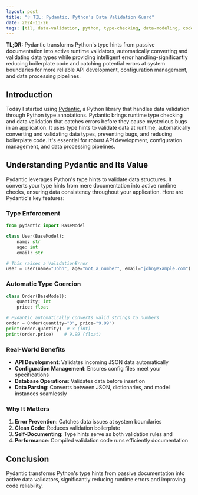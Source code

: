 ```yaml
---
layout: post
title: "💡 TIL: Pydantic, Python's Data Validation Guard"
date: 2024-11-26
tags: [til, data-validation, python, type-checking, data-modeling, code-quality, pydantic, error-handling]
---
```


**TL;DR:** Pydantic transforms Python's type hints from passive documentation into active runtime validators, automatically converting and validating data types while providing intelligent error handling-significantly reducing boilerplate code and catching potential errors at system boundaries for more reliable API development, configuration management, and data processing pipelines.
<!--more-->

## Introduction

Today I started using [Pydantic](https://docs.pydantic.dev/latest/), a Python library that handles data validation through Python type annotations. Pydantic brings runtime type checking and data validation that catches errors before they cause mysterious bugs in an application. It uses type hints to validate data at runtime, automatically converting and validating data types, preventing bugs, and reducing boilerplate code. It's essential for robust API development, configuration management, and data processing pipelines.

## Understanding Pydantic and Its Value

Pydantic leverages Python's type hints to validate data structures. It converts your type hints from mere documentation into active runtime checks, ensuring data consistency throughout your application. Here are Pydantic's key features:

### Type Enforcement

```python
from pydantic import BaseModel

class User(BaseModel):
    name: str
    age: int
    email: str

# This raises a ValidationError
user = User(name="John", age="not_a_number", email="john@example.com")
```

### Automatic Type Coercion

```python
class Order(BaseModel):
    quantity: int
    price: float

# Pydantic automatically converts valid strings to numbers
order = Order(quantity="3", price="9.99")
print(order.quantity)  # 3 (int)
print(order.price)    # 9.99 (float)
```

### Real-World Benefits

- **API Development**: Validates incoming JSON data automatically
- **Configuration Management**: Ensures config files meet your specifications
- **Database Operations**: Validates data before insertion
- **Data Parsing**: Converts between JSON, dictionaries, and model instances
  seamlessly

### Why It Matters

1. **Error Prevention**: Catches data issues at system boundaries
2. **Clean Code**: Reduces validation boilerplate
3. **Self-Documenting**: Type hints serve as both validation rules and
4. **Performance**: Compiled validation code runs efficiently
   documentation

## Conclusion

Pydantic transforms Python's type hints from passive documentation into active data validators, significantly reducing runtime errors and improving code reliability.
